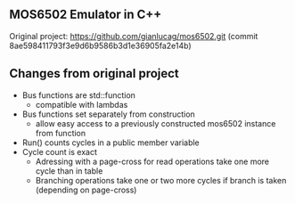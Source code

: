 ## MOS6502 Emulator in C++ ##

Original project: https://github.com/gianlucag/mos6502.git (commit 8ae598411793f3e9d6b9586b3d1e36905fa2e14b)

## Changes from original project ##

- Bus functions are std::function
  - compatible with lambdas
- Bus functions set separately from construction
  - allow easy access to a previously constructed mos6502 instance from function
- Run() counts cycles in a public member variable
- Cycle count is exact
  - Adressing with a page-cross for read operations take one more cycle than in table
  - Branching operations take one or two more cycles if branch is taken (depending on page-cross)

